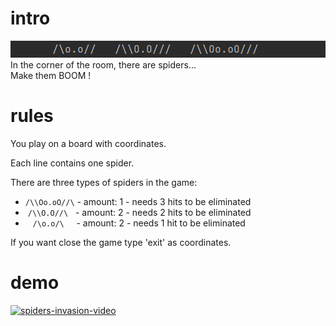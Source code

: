 # intro
<img src="spiders-invasion.gif" alt="spiders-invasion.gif"/></br>
In the corner of the room, there are spiders... </br>
Make them BOOM !
# rules
You play on a board with coordinates.

Each line contains one spider.

There are three types of spiders in the game:

- `/\\Oo.oO//\` - amount: 1 - needs 3 hits to be eliminated
- &nbsp;`/\\O.O//\` &nbsp;&nbsp;- amount: 2 - needs 2 hits to be eliminated
- &nbsp;&nbsp;&nbsp;`/\o.o/\` &nbsp;&nbsp;&nbsp;&nbsp;- amount: 2 - needs 1 hit to be eliminated

If you want close the game type 'exit' as coordinates.

# demo
[<img src="https://img.youtube.com/vi/_CmEdrN1des/0.jpg" width="250" alt="spiders-invasion-video">](
https://www.youtube.com/watch?v=_CmEdrN1des)
